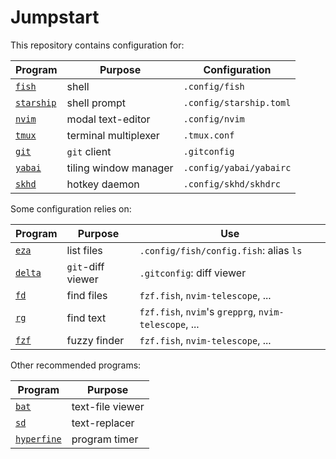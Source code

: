 # Jumpstart

This repository contains configuration for:

|Program                                                              |Purpose              |Configuration          |
|---                                                                  |---                  |---                    |
|[`fish`](https://fishshell.com/)                                     |shell                |`.config/fish`         |
|[`starship`](https://starship.rs/installing/)                        |shell prompt         |`.config/starship.toml`|
|[`nvim`](https://github.com/neovim/neovim/blob/master/INSTALL.md)    |modal text-editor    |`.config/nvim`         |
|[`tmux`](https://github.com/tmux/tmux/wiki/Installing)               |terminal multiplexer |`.tmux.conf`           |
|[`git`](https://git-scm.com/downloads)                               |`git` client         |`.gitconfig`           |
|[`yabai`](https://github.com/koekeishiya/yabai/wiki#quickstart-guide)|tiling window manager|`.config/yabai/yabairc`|
|[`skhd`](https://github.com/koekeishiya/skhd)                        |hotkey daemon        |`.config/skhd/skhdrc`  |

Some configuration relies on:

|Program                                                                       |Purpose          |Use                                                  |
|---                                                                           |---              |---                                                  |
|[`eza`](https://github.com/eza-community/eza?tab=readme-ov-file#installation) |list files       |`.config/fish/config.fish`: alias `ls`               |
|[`delta`](https://dandavison.github.io/delta/installation.html)               |`git`-diff viewer|`.gitconfig`: diff viewer                            |
|[`fd`](https://github.com/sharkdp/fd?tab=readme-ov-file#installation)         |find files       |`fzf.fish`, `nvim-telescope`, ...                    |
|[`rg`](https://github.com/BurntSushi/ripgrep/?tab=readme-ov-file#installation)|find text        |`fzf.fish`, `nvim`'s `grepprg`, `nvim-telescope`, ...|
|[`fzf`](https://github.com/junegunn/fzf?tab=readme-ov-file#installation)      |fuzzy finder     |`fzf.fish`, `nvim-telescope`, ...                    |

Other recommended programs:

|Program                                                                            |Purpose         |
|---                                                                                |---             |
|[`bat`](https://github.com/sharkdp/bat?tab=readme-ov-file#installation)            |text-file viewer|
|[`sd`](https://github.com/chmln/sd?tab=readme-ov-file#installation)                |text-replacer   |
|[`hyperfine`](https://github.com/sharkdp/hyperfine?tab=readme-ov-file#installation)|program timer   |
